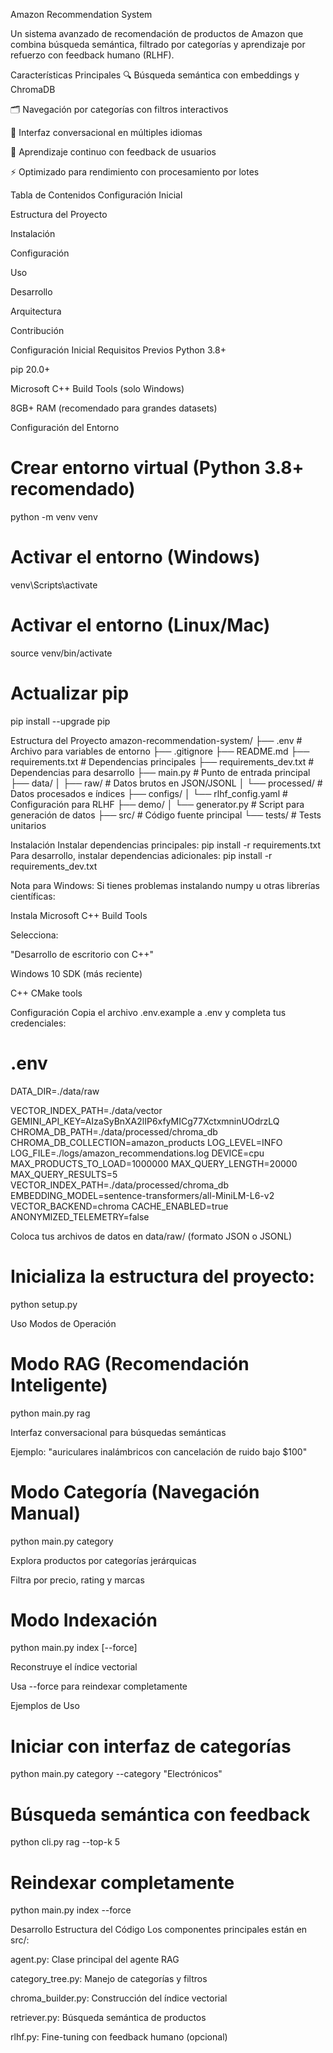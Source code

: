 Amazon Recommendation System


Un sistema avanzado de recomendación de productos de Amazon que combina búsqueda semántica, filtrado por categorías y aprendizaje por refuerzo con feedback humano (RLHF).

Características Principales
🔍 Búsqueda semántica con embeddings y ChromaDB

🗂️ Navegación por categorías con filtros interactivos

💬 Interfaz conversacional en múltiples idiomas

🧠 Aprendizaje continuo con feedback de usuarios

⚡ Optimizado para rendimiento con procesamiento por lotes

Tabla de Contenidos
Configuración Inicial

Estructura del Proyecto

Instalación

Configuración

Uso

Desarrollo

Arquitectura

Contribución

Configuración Inicial
Requisitos Previos
Python 3.8+

pip 20.0+

Microsoft C++ Build Tools (solo Windows)

8GB+ RAM (recomendado para grandes datasets)

Configuración del Entorno

# Crear entorno virtual (Python 3.8+ recomendado)
python -m venv venv

# Activar el entorno (Windows)
venv\Scripts\activate

# Activar el entorno (Linux/Mac)
source venv/bin/activate

# Actualizar pip
pip install --upgrade pip

Estructura del Proyecto
amazon-recommendation-system/
├── .env                    # Archivo para variables de entorno
├── .gitignore
├── README.md
├── requirements.txt        # Dependencias principales
├── requirements_dev.txt    # Dependencias para desarrollo
├── main.py                 # Punto de entrada principal
├── data/
│   ├── raw/                # Datos brutos en JSON/JSONL
│   └── processed/          # Datos procesados e índices
├── configs/
│   └── rlhf_config.yaml    # Configuración para RLHF
├── demo/
│   └── generator.py        # Script para generación de datos
├── src/                    # Código fuente principal
└── tests/                  # Tests unitarios

Instalación
Instalar dependencias principales:
pip install -r requirements.txt
Para desarrollo, instalar dependencias adicionales:
pip install -r requirements_dev.txt

Nota para Windows: Si tienes problemas instalando numpy u otras librerías científicas:

Instala Microsoft C++ Build Tools

Selecciona:

"Desarrollo de escritorio con C++"

Windows 10 SDK (más reciente)

C++ CMake tools

Configuración
Copia el archivo .env.example a .env y completa tus credenciales:
# .env
DATA_DIR=./data/raw

VECTOR_INDEX_PATH=./data/vector
GEMINI_API_KEY=AIzaSyBnXA2lIP6xfyMICg77XctxmninUOdrzLQ
CHROMA_DB_PATH=./data/processed/chroma_db
CHROMA_DB_COLLECTION=amazon_products
LOG_LEVEL=INFO
LOG_FILE=./logs/amazon_recommendations.log
DEVICE=cpu
MAX_PRODUCTS_TO_LOAD=1000000
MAX_QUERY_LENGTH=20000
MAX_QUERY_RESULTS=5
VECTOR_INDEX_PATH=./data/processed/chroma_db
EMBEDDING_MODEL=sentence-transformers/all-MiniLM-L6-v2
VECTOR_BACKEND=chroma
CACHE_ENABLED=true
ANONYMIZED_TELEMETRY=false

Coloca tus archivos de datos en data/raw/ (formato JSON o JSONL)

# Inicializa la estructura del proyecto:
python setup.py

Uso
Modos de Operación

# Modo RAG (Recomendación Inteligente)
python main.py rag

Interfaz conversacional para búsquedas semánticas

Ejemplo: "auriculares inalámbricos con cancelación de ruido bajo $100"

# Modo Categoría (Navegación Manual)
python main.py category

Explora productos por categorías jerárquicas

Filtra por precio, rating y marcas

# Modo Indexación
python main.py index [--force]

Reconstruye el índice vectorial

Usa --force para reindexar completamente


Ejemplos de Uso

# Iniciar con interfaz de categorías
python main.py category --category "Electrónicos"

# Búsqueda semántica con feedback
python cli.py rag --top-k 5

# Reindexar completamente
python main.py index --force

Desarrollo
Estructura del Código
Los componentes principales están en src/:

agent.py: Clase principal del agente RAG

category_tree.py: Manejo de categorías y filtros

chroma_builder.py: Construcción del índice vectorial

retriever.py: Búsqueda semántica de productos

rlhf.py: Fine-tuning con feedback humano (opcional)
